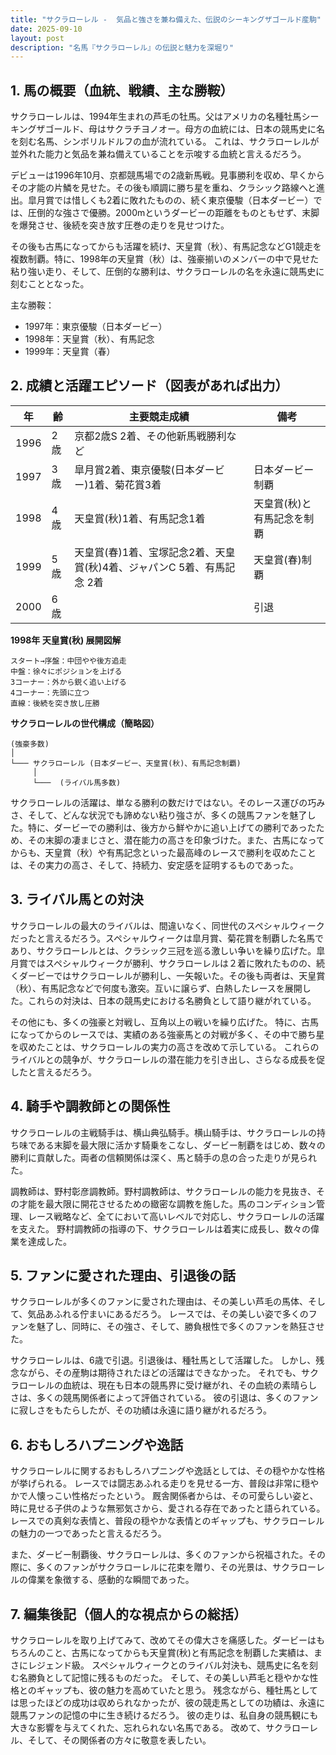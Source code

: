 ```yaml
---
title: "サクラローレル -  気品と強さを兼ね備えた、伝説のシーキングザゴールド産駒"
date: 2025-09-10
layout: post
description: "名馬『サクラローレル』の伝説と魅力を深堀り"
---
```


## 1. 馬の概要（血統、戦績、主な勝鞍）

サクラローレルは、1994年生まれの芦毛の牡馬。父はアメリカの名種牡馬シーキングザゴールド、母はサクラチヨノオー。母方の血統には、日本の競馬史に名を刻む名馬、シンボリルドルフの血が流れている。  これは、サクラローレルが並外れた能力と気品を兼ね備えていることを示唆する血統と言えるだろう。

デビューは1996年10月、京都競馬場での2歳新馬戦。見事勝利を収め、早くからその才能の片鱗を見せた。その後も順調に勝ち星を重ね、クラシック路線へと進出。皐月賞では惜しくも2着に敗れたものの、続く東京優駿（日本ダービー）では、圧倒的な強さで優勝。2000mというダービーの距離をものともせず、末脚を爆発させ、後続を突き放す圧巻の走りを見せつけた。

その後も古馬になってからも活躍を続け、天皇賞（秋）、有馬記念などG1競走を複数制覇。特に、1998年の天皇賞（秋）は、強豪揃いのメンバーの中で見せた粘り強い走り、そして、圧倒的な勝利は、サクラローレルの名を永遠に競馬史に刻むこととなった。

主な勝鞍：

* 1997年：東京優駿（日本ダービー）
* 1998年：天皇賞（秋）、有馬記念
* 1999年：天皇賞（春）


## 2. 成績と活躍エピソード（図表があれば出力）


| 年 | 齢 | 主要競走成績 | 備考 |
|---|---|---|---|
| 1996 | 2歳 | 京都2歳S 2着、その他新馬戦勝利など |  |
| 1997 | 3歳 | 皐月賞2着、東京優駿(日本ダービー)1着、菊花賞3着 | 日本ダービー制覇 |
| 1998 | 4歳 | 天皇賞(秋)1着、有馬記念1着 | 天皇賞(秋)と有馬記念を制覇 |
| 1999 | 5歳 | 天皇賞(春)1着、宝塚記念2着、天皇賞(秋)4着、ジャパンC 5着、有馬記念 2着 | 天皇賞(春)制覇 |
| 2000 | 6歳 |  |  引退 |


**1998年 天皇賞(秋) 展開図解**

```
スタート→序盤：中団やや後方追走
中盤：徐々にポジションを上げる
3コーナー：外から鋭く追い上げる
4コーナー：先頭に立つ
直線：後続を突き放し圧勝
```

**サクラローレルの世代構成（簡略図）**

```
(強豪多数)
│
└─── サクラローレル (日本ダービー、天皇賞(秋)、有馬記念制覇)
     │
     └───  (ライバル馬多数)  
```


サクラローレルの活躍は、単なる勝利の数だけではない。そのレース運びの巧みさ、そして、どんな状況でも諦めない粘り強さが、多くの競馬ファンを魅了した。特に、ダービーでの勝利は、後方から鮮やかに追い上げての勝利であったため、その末脚の凄まじさと、潜在能力の高さを印象づけた。また、古馬になってからも、天皇賞（秋）や有馬記念といった最高峰のレースで勝利を収めたことは、その実力の高さ、そして、持続力、安定感を証明するものであった。


## 3. ライバル馬との対決

サクラローレルの最大のライバルは、間違いなく、同世代のスペシャルウィークだったと言えるだろう。スペシャルウィークは皐月賞、菊花賞を制覇した名馬であり、サクラローレルとは、クラシック三冠を巡る激しい争いを繰り広げた。皐月賞ではスペシャルウィークが勝利、サクラローレルは２着に敗れたものの、続くダービーではサクラローレルが勝利し、一矢報いた。その後も両者は、天皇賞（秋）、有馬記念などで何度も激突。互いに譲らず、白熱したレースを展開した。これらの対決は、日本の競馬史における名勝負として語り継がれている。


その他にも、多くの強豪と対戦し、互角以上の戦いを繰り広げた。  特に、古馬になってからのレースでは、実績のある強豪馬との対戦が多く、その中で勝ち星を収めたことは、サクラローレルの実力の高さを改めて示している。  これらのライバルとの競争が、サクラローレルの潜在能力を引き出し、さらなる成長を促したと言えるだろう。


## 4. 騎手や調教師との関係性

サクラローレルの主戦騎手は、横山典弘騎手。横山騎手は、サクラローレルの持ち味である末脚を最大限に活かす騎乗をこなし、ダービー制覇をはじめ、数々の勝利に貢献した。両者の信頼関係は深く、馬と騎手の息の合った走りが見られた。

調教師は、野村彰彦調教師。野村調教師は、サクラローレルの能力を見抜き、その才能を最大限に開花させるための緻密な調教を施した。馬のコンディション管理、レース戦略など、全てにおいて高いレベルで対応し、サクラローレルの活躍を支えた。  野村調教師の指導の下、サクラローレルは着実に成長し、数々の偉業を達成した。


## 5. ファンに愛された理由、引退後の話

サクラローレルが多くのファンに愛された理由は、その美しい芦毛の馬体、そして、気品あふれる佇まいにあるだろう。  レースでは、その美しい姿で多くのファンを魅了し、同時に、その強さ、そして、勝負根性で多くのファンを熱狂させた。  

サクラローレルは、6歳で引退。引退後は、種牡馬として活躍した。  しかし、残念ながら、その産駒は期待されたほどの活躍はできなかった。  それでも、サクラローレルの血統は、現在も日本の競馬界に受け継がれ、その血統の素晴らしさは、多くの競馬関係者によって評価されている。  彼の引退は、多くのファンに寂しさをもたらしたが、その功績は永遠に語り継がれるだろう。


## 6. おもしろハプニングや逸話

サクラローレルに関するおもしろハプニングや逸話としては、その穏やかな性格が挙げられる。  レースでは闘志あふれる走りを見せる一方、普段は非常に穏やかで人懐っこい性格だったという。  厩舎関係者からは、その可愛らしい姿と、時に見せる子供のような無邪気さから、愛される存在であったと語られている。  レースでの真剣な表情と、普段の穏やかな表情とのギャップも、サクラローレルの魅力の一つであったと言えるだろう。


また、ダービー制覇後、サクラローレルは、多くのファンから祝福された。その際に、多くのファンがサクラローレルに花束を贈り、その光景は、サクラローレルの偉業を象徴する、感動的な瞬間であった。


## 7. 編集後記（個人的な視点からの総括）

サクラローレルを取り上げてみて、改めてその偉大さを痛感した。ダービーはもちろんのこと、古馬になってからも天皇賞(秋)と有馬記念を制覇した実績は、まさにレジェンド級。  スペシャルウィークとのライバル対決も、競馬史に名を刻む名勝負として記憶に残るものだった。  そして、その美しい芦毛と穏やかな性格とのギャップも、彼の魅力を高めていたと思う。  残念ながら、種牡馬としては思ったほどの成功は収められなかったが、彼の競走馬としての功績は、永遠に競馬ファンの記憶の中に生き続けるだろう。  彼の走りは、私自身の競馬観にも大きな影響を与えてくれた、忘れられない名馬である。  改めて、サクラローレル、そして、その関係者の方々に敬意を表したい。
